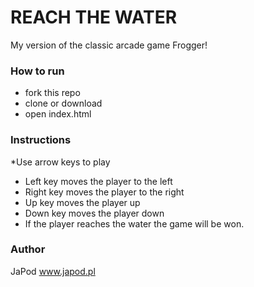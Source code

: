 # REACH THE WATER
My version of the classic arcade game Frogger!

### How to run

* fork this repo
* clone or download
* open index.html

### Instructions 

*Use arrow keys to play
* Left key moves the player to the left
* Right key moves the player to the right 
* Up key moves the player up 
* Down key moves the player down
* If the player reaches the water the game will be won.

### Author

JaPod
www.japod.pl
